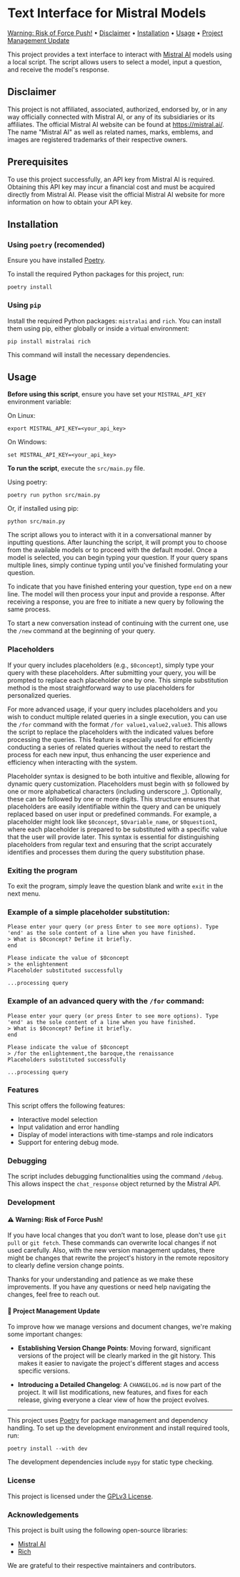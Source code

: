 # Text Interface for Mistral Models

[Warning: Risk of Force Push!](#⚠️-warning-risk-of-force-push) • [Disclaimer](#disclaimer) • [Installation](#installation) • [Usage](#usage) • [Project Management Update](#🚀-project-management-update)

This project provides a text interface to interact with [Mistral AI](https://mistral.ai/) models using a local script. The script allows users to select a model, input a
question, and receive the model's response.

## Disclaimer
This project is not affiliated, associated, authorized, endorsed by, or in any way officially connected with Mistral AI, or any of its subsidiaries or its affiliates. The official Mistral AI website can be found at https://mistral.ai/. The name "Mistral AI" as well as related names, marks, emblems, and images are registered trademarks of their respective owners.

## Prerequisites
To use this project successfully, an API key from Mistral AI is required. Obtaining this API key may incur a financial cost and must be acquired directly from Mistral AI. Please visit the official Mistral AI website for more information on how to obtain your API key.

## Installation

### Using `poetry` (recomended)

Ensure you have installed [Poetry](https://python-poetry.org/docs/#installation).

To install the required Python packages for this project, run:

```
poetry install
```

### Using `pip`

Install the required Python packages: `mistralai` and `rich`. You can install them using pip, either globally or inside a virtual environment:

```
pip install mistralai rich
```

This command will install the necessary dependencies.

## Usage

**Before using this script**, ensure you have set your `MISTRAL_API_KEY` environment variable:

On Linux:

```
export MISTRAL_API_KEY=<your_api_key>
```
On Windows:

```
set MISTRAL_API_KEY=<your_api_key>
```


**To run the script**, execute the `src/main.py` file.

Using poetry:

```
poetry run python src/main.py
```

Or, if installed using pip:

```
python src/main.py
```

The script allows you to interact with it in a conversational manner by inputting questions. After launching the script, it will prompt you to choose from the available models or to proceed with the default model. Once a model is selected, you can begin typing your question. If your query spans multiple lines, simply continue typing until you've finished formulating your question.

To indicate that you have finished entering your question, type `end` on a new line. The model will then process your input and provide a response. After receiving a response, you are free to initiate a new query by following the same process.

To start a new conversation instead of continuing with the current one, use the `/new` command at the beginning of your query.

### Placeholders

If your query includes placeholders (e.g., `$0concept`), simply type your query with these placeholders. After submitting your query, you will be prompted to replace each placeholder one by one. This simple substitution method is the most straightforward way to use placeholders for personalized queries.

For more advanced usage, if your query includes placeholders and you wish to conduct multiple related queries in a single execution, you can use the `/for` command with the format `/for value1,value2,value3`. This allows the script to replace the placeholders with the indicated values before processing the queries. This feature is especially useful for efficiently conducting a series of related queries without the need to restart the process for each new input, thus enhancing the user experience and efficiency when interacting with the system.

Placeholder syntax is designed to be both intuitive and flexible, allowing for dynamic query customization. Placeholders must begin with `$0` followed by one or more alphabetical characters (including underscore _). Optionally, these can be followed by one or more digits. This structure ensures that placeholders are easily identifiable within the query and can be uniquely replaced based on user input or predefined commands. For example, a placeholder might look like `$0concept`, `$0variable_name`, or `$0question1`, where each placeholder is prepared to be substituted with a specific value that the user will provide later. This syntax is essential for distinguishing placeholders from regular text and ensuring that the script accurately identifies and processes them during the query substitution phase.

### Exiting the program

To exit the program, simply leave the question blank and write `exit` in the next menu.

### Example of a simple placeholder substitution:

```
Please enter your query (or press Enter to see more options). Type
'end' as the sole content of a line when you have finished.
> What is $0concept? Define it briefly.
end

Please indicate the value of $0concept
> the enlightenment
Placeholder substituted successfully

...processing query
```

### Example of an advanced query with the `/for` command:

```
Please enter your query (or press Enter to see more options). Type
'end' as the sole content of a line when you have finished.
> What is $0concept? Define it briefly.
end

Please indicate the value of $0concept
> /for the enlightenment,the baroque,the renaissance
Placeholders substituted successfully

...processing query
```


### Features

This script offers the following features:

- Interactive model selection
- Input validation and error handling
- Display of model interactions with time-stamps and role indicators
- Support for entering debug mode.

### Debugging

The script includes debugging functionalities using the command `/debug`. This allows inspect the `chat_response` object returned by the Mistral API.

### Development

#### ⚠️ Warning: Risk of Force Push!

If you have local changes that you don’t want to lose, please don't use `git pull` or `git fetch`. These commands can overwrite local changes if not used carefully. Also, with the new version management updates, there might be changes that rewrite the project's history in the remote repository to clearly define version change points.

Thanks for your understanding and patience as we make these improvements. If you have any questions or need help navigating the changes, feel free to reach out.

#### 🚀 Project Management Update

To improve how we manage versions and document changes, we're making some important changes:

- **Establishing Version Change Points**: Moving forward, significant versions of the project will be clearly marked in the git history. This makes it easier to navigate the project's different stages and access specific versions.

- **Introducing a Detailed Changelog**: A `CHANGELOG.md` is now part of the project. It will list modifications, new features, and fixes for each release, giving everyone a clear view of how the project evolves.


---


This project uses [Poetry](https://python-poetry.org/) for package management and dependency handling. To set up the development environment and
install required tools, run:

```
poetry install --with dev
```

The development dependencies include `mypy` for static type checking.

### License

This project is licensed under the [GPLv3 License](https://www.gnu.org/licenses/quick-guide-gplv3.html).



### Acknowledgements

This project is built using the following open-source libraries:

- [Mistral AI](https://github.com/mistralai/client-python)
- [Rich](https://github.com/Textualize/rich)

We are grateful to their respective maintainers and contributors.
